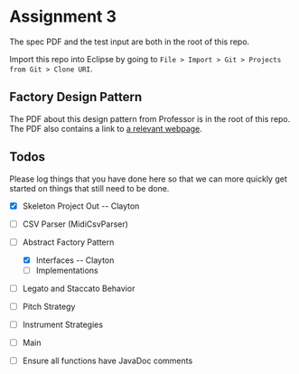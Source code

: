 # Assignment 3

The spec PDF and the test input are both in the root of this repo.

Import this repo into Eclipse by going to `File > Import > Git > Projects from Git > Clone URI`.

## Factory Design Pattern

The PDF about this design pattern from Professor is in the root of this repo. The PDF also 
contains a link to [a relevant webpage](https://refactoring.guru/design-patterns/factory-method).

## Todos

Please log things that you have done here so that we can more quickly get started on things
that still need to be done.

- [x] Skeleton Project Out -- Clayton
- [ ] CSV Parser (MidiCsvParser)
- [ ] Abstract Factory Pattern
	- [x] Interfaces -- Clayton
	- [ ] Implementations
- [ ] Legato and Staccato Behavior
- [ ] Pitch Strategy
- [ ] Instrument Strategies
- [ ] Main
- [ ] Ensure all functions have JavaDoc comments


